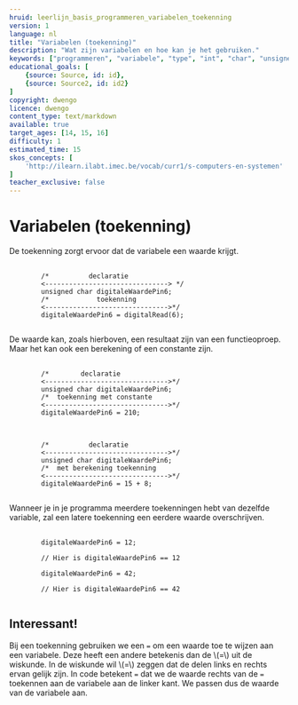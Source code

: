 ```yaml
---
hruid: leerlijn_basis_programmeren_variabelen_toekenning
version: 1
language: nl
title: "Variabelen (toekenning)"
description: "Wat zijn variabelen en hoe kan je het gebruiken."
keywords: ["programmeren", "variabele", "type", "int", "char", "unsigned", "float", "microcontroller", "µC", "arduino", "dwenguino"]
educational_goals: [
    {source: Source, id: id}, 
    {source: Source2, id: id2}
]
copyright: dwengo
licence: dwengo
content_type: text/markdown
available: true
target_ages: [14, 15, 16]
difficulty: 1
estimated_time: 15
skos_concepts: [
    'http://ilearn.ilabt.imec.be/vocab/curr1/s-computers-en-systemen'
]
teacher_exclusive: false
---
```


# Variabelen (toekenning)

De toekenning zorgt ervoor dat de variabele een waarde krijgt.

<pre>
    <code class="language-cpp">
        /*          declaratie            
        <-------------------------------> */
        unsigned char digitaleWaardePin6;
        /*            toekenning
        <------------------------------->*/
        digitaleWaardePin6 = digitalRead(6);
    </code>
</pre> 

De waarde kan, zoals hierboven, een resultaat zijn van een functieoproep. Maar het kan ook een berekening of een constante zijn.

<pre>
    <code class="language-cpp">
        /*        declaratie            
        <------------------------------->*/ 
        unsigned char digitaleWaardePin6;
        /*  toekenning met constante
        <------------------------------->*/
        digitaleWaardePin6 = 210;
    </code>
</pre> 

<pre>
    <code class="language-cpp">
        /*          declaratie            
        <------------------------------->*/
        unsigned char digitaleWaardePin6;
        /*  met berekening toekenning
        <------------------------------->*/
        digitaleWaardePin6 = 15 + 8;
    </code>
</pre> 

Wanneer je in je programma meerdere toekenningen hebt van dezelfde variable, zal een latere toekenning een eerdere waarde overschrijven.

<pre>
    <code class="language-cpp">
        digitaleWaardePin6 = 12;

        // Hier is digitaleWaardePin6 == 12

        digitaleWaardePin6 = 42;

        // Hier is digitaleWaardePin6 == 42
    </code>
</pre> 

<div class="dwengo-content sideinfo">
    <h2 class="title">Interessant!</h2>
    <div class="content">
        Bij een toekenning gebruiken we een <code class="language-cpp">=</code> om een waarde toe te wijzen aan een variabele. Deze heeft een andere betekenis dan de \(=\) uit de wiskunde. In de wiskunde wil \(=\) zeggen dat de delen links en rechts ervan gelijk zijn. In code betekent <code class="language-cpp">=</code> dat we de waarde rechts van de <code class="language-cpp">=</code> toekennen aan de variabele aan de linker kant. We passen dus de waarde van de variabele aan.
    </div>
</div>